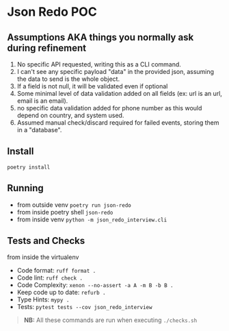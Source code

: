 # Json Redo POC

## Assumptions AKA things you normally ask during refinement
1. No specific API requested, writing this as a CLI command.
2. I can't see any specific payload "data" in the provided json, assuming the data to send is the whole object.
3. If a field is not null, it will be validated even if optional
4. Some minimal level of data validation added on all fields (ex: url is an url, email is an email).
5. no specific data validation added for phone number as this would depend on country, and system used.
6. Assumed manual check/discard required for failed events, storing them in a "database".

## Install
`poetry install`

## Running
- from outside venv `poetry run json-redo`
- from inside poetry shell `json-redo`
- from inside venv `python -m json_redo_interview.cli`


## Tests and Checks
from inside the virtualenv
- Code format: `ruff format .`
- Code lint: `ruff check .`
- Code Complexity: `xenon --no-assert -a A -m B -b B .`
- Keep code up to date: `refurb .`
- Type Hints: `mypy .`
- Tests: `pytest tests --cov json_redo_interview`


> **NB:** All these commands are run when executing `./checks.sh`
